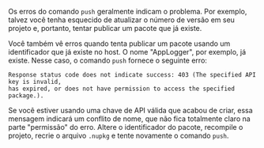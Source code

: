 Os erros do comando `push` geralmente indicam o problema. Por exemplo, talvez você tenha esquecido de atualizar o número de versão em seu projeto e, portanto, tentar publicar um pacote que já existe.

Você também vê erros quando tenta publicar um pacote usando um identificador que já existe no host. O nome "AppLogger", por exemplo, já existe. Nesse caso, o comando `push` fornece o seguinte erro:

```output
Response status code does not indicate success: 403 (The specified API key is invalid,
has expired, or does not have permission to access the specified package.).
```

Se você estiver usando uma chave de API válida que acabou de criar, essa mensagem indicará um conflito de nome, que não fica totalmente claro na parte "permissão" do erro. Altere o identificador do pacote, recompile o projeto, recrie o arquivo `.nupkg` e tente novamente o comando `push`.